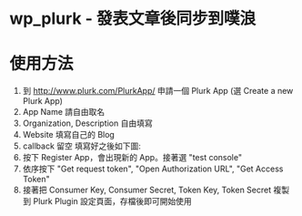 wp_plurk - 發表文章後同步到噗浪
========

使用方法
========

1. 到 http://www.plurk.com/PlurkApp/ 申請一個 Plurk App (選 Create a new Plurk App)
  1. App Name 請自由取名
  2. Organization, Description 自由填寫
  2. Website 填寫自己的 Blog
  3. callback 留空
  填寫好之後如下圖:
2. 按下 Register App，會出現新的 App。接著選 "test console"
3. 依序按下 "Get request token", "Open Authorization URL", "Get Access Token"
4. 接著把 Consumer Key, Consumer Secret, Token Key, Token Secret 複製到 Plurk Plugin 設定頁面，存檔後即可開始使用
